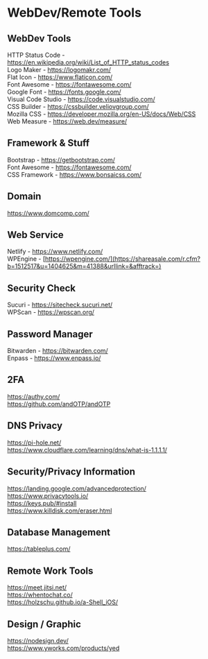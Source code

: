 # WebDev/Remote Tools 

## WebDev Tools 
HTTP Status Code - https://en.wikipedia.org/wiki/List_of_HTTP_status_codes  
Logo Maker - https://logomakr.com/  
Flat Icon - https://www.flaticon.com/  
Font Awesome - https://fontawesome.com/  
Google Font - https://fonts.google.com/  
Visual Code Studio - https://code.visualstudio.com/  
CSS Builder - https://cssbuilder.veliovgroup.com/  
Mozilla CSS - https://developer.mozilla.org/en-US/docs/Web/CSS  
Web Measure - https://web.dev/measure/  

## Framework & Stuff
Bootstrap - https://getbootstrap.com/  
Font Awesome - https://fontawesome.com/  
CSS Framework - https://www.bonsaicss.com/  

## Domain 
https://www.domcomp.com/  

## Web Service  
Netlify - https://www.netlify.com/  
WPEngine - [https://wpengine.com/](https://shareasale.com/r.cfm?b=1512517&u=1404625&m=41388&urllink=&afftrack=)  

## Security Check  
Sucuri - https://sitecheck.sucuri.net/  
WPScan - https://wpscan.org/

## Password Manager
Bitwarden - https://bitwarden.com/  
Enpass - https://www.enpass.io/  
  

## 2FA  
https://authy.com/  
https://github.com/andOTP/andOTP  

## DNS Privacy 
https://pi-hole.net/  
https://www.cloudflare.com/learning/dns/what-is-1.1.1.1/  

## Security/Privacy Information  
https://landing.google.com/advancedprotection/  
https://www.privacytools.io/  
https://keys.pub/#install  
https://www.killdisk.com/eraser.html  


## Database Management  
https://tableplus.com/  

## Remote Work Tools
https://meet.jitsi.net/  
https://whentochat.co/  
https://holzschu.github.io/a-Shell_iOS/  

## Design / Graphic   
https://nodesign.dev/  
https://www.yworks.com/products/yed  
